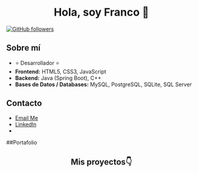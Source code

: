 <div align="center">
  <h1 align="center">Hola, soy Franco 👋</h1>
</div>


[![GitHub followers](https://img.shields.io/github/followers/gitFrancoln?style=social)](https://github.com/gitFrancoln)

## Sobre mí
- ⭐ Desarrollador ⭐
- **Frontend:** HTML5, CSS3, JavaScript
- **Backend:** Java (Spring Boot), C++
- **Bases de Datos / Databases:** MySQL, PostgreSQL, SQLite, SQL Server

## Contacto

- [Email Me](mailto:franconunezdev@gmail.com)
- [LinkedIn](https://www.linkedin.com/in/franco-nu%C3%B1ez-4460272b4/)
- 
##Portafolio
   <div align="center">
  <h2 align="center">Mis proyectos👇</h2>
</div>
